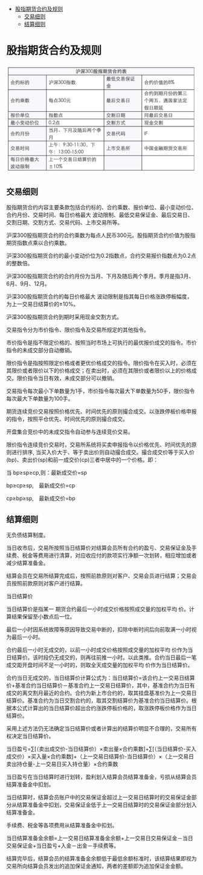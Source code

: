- [股指期货合约及规则](#股指期货合约及规则)
  - [交易细则](#交易细则)
  - [结算细则](#结算细则)

# 股指期货合约及规则

![股指期货合约及规则](../images/bound20.png)

## 交易细则

股指期货合约内容主要条款包括合约标的、合约乘数、报价单位、最小变动价位、合约月份、交易时间、每日价格最大 波动限制、最低交易保证金、最后交易日、交割日期、交割方式、交易代码、上市交易所等。

沪深300股指期货合约的合约乘数为每点人民币300元。股指期货合约价值为股指期货指数点乘以合约乘数。

沪深300股指期货合约的最小变动价位为0.2指数点，合约交易报价指数点为0.2点的整数倍。

沪深300股指期货合约的合约月份为当月、下月及随后两个季月。季月是指3月、6月、9月、12月。

沪深300股指期货合约的每日价格最大 波动限制是指其每日价格涨跌停板幅度，为上一交易日结算价的±10%。

沪深300股指期货合约到期时采用现金交割方式。

交易指令分为市价指令、限价指令及交易所规定的其他指令。

市价指令是指不限定价格的、按照当时市场上可执行的最优报价成交的指令。市价指令的未成交部分自动撤销。

限价指令是指按照限定价格或者更优价格成交的指令。限价指令在买入时，必须在其限价或者限价以下的价格成交；在卖出时，必须在其限价或者限价以上的价格成交。限价指令当日有效，未成交部分可以撤销。

交易指令每次最小下单数量为1手，市价指令每次最大下单数量为50手，限价指令每次最大下单数量为100手。

期货连续竞价交易按照价格优先、时间优先的原则撮合成交。以涨跌停板价格申报的指令，按照平仓优先、时间优先的原则撮合成交。

开盘集合竞价中的未成交指令自动参与连续竞价交易。

限价指令连续竞价交易时，交易所系统将买卖申报指令以价格优先、时间优先的原则进行排序, 当买入价大于、等于卖出价则自动撮合成交。撮合成交价等于买入价(bp)、卖出价(sp)和前一成交价(cp)三者中居中的一个价格。即：

当 bp≥sp≥cp,则：最新成交价=sp

bp≥cp≥sp,　最新成交价=cp

cp≥bp≥sp,　最新成交价=bp

## 结算细则

无负债结算制度。

当日收市后，交易所按照当日结算价对结算会员所有合约的盈亏、交易保证金及手续费、税金等费用进行清算，对应收应付的款项实行净额一次划转，相应增加或者减少结算准备金。

结算会员在交易所结算完成后，按照前款原则对客户、交易会员进行结算；交易会员按照前款原则对客户进行结算。

当日结算价

当日结算价是指某一 期货合约最后一小时成交价格按照成交量的加权平均 价。计算结果保留至小数点后一位。

最后一小时因系统故障等原因导致交易中断的，扣除中断时间后向前取满一小时视为最后一小时。

合约最后一小时无成交的，以前一小时成交价格按照成交量的加权平均 价作为当日结算价。该时段仍无成交的，则再往前推一小时。以此类推。合约当日最后一笔成交距开盘时间不足一小时的，则取全天成交量的加权平均 价作为当日结算价。

合约当日无成交的，当日结算价计算公式为：当日结算价=该合约上一交易日结算价+基准合约当日结算价－基准合约上一交易日结算价，其中，基准合约为当日有成交的离交割月最近的合约。合约为新上市合约的，取其挂盘基准价为上一交易日结算价。基准合约为当日交割合约的，取其交割结算价为基准合约当日结算价。根据本公式计算出的当日结算价超出合约涨跌停板价格的，取涨跌停板价格作为当日结算价。

采用上述方法仍无法确定当日结算价或者计算出的结算价明显不合理的，交易所有权决定当日结算价。

当日盈亏=∑[（卖出成交价-当日结算价）×卖出量×合约乘数]+∑[（当日结算价-买入成交价）×买入量×合约乘数]+（上一交易日结算价-当日结算价）×（上一交易日卖出持仓量-上一交易日买入持仓量）×合约乘数

当日盈亏在当日结算时进行划转，盈利划入结算会员结算准备金，亏损从结算会员结算准备金中扣划。

当日结算时，结算会员账户中的交易保证金超过上一交易日结算时的交易保证金部分从结算准备金中扣划，交易保证金低于上一交易日结算时的交易保证金部分划入结算准备金。

手续费、税金等各项费用从结算准备金中扣划。

当日结算准备金余额=上一交易日结算准备金余额+上一交易日交易保证金－当日交易保证金+当日盈亏+入金－出金－手续费等。

结算完毕后，结算会员的结算准备金余额低于最低余额标准时，该结算结果即视为交易所向结算会员发出的追加保证金通知，两者的差额即为追加保证金金额。

